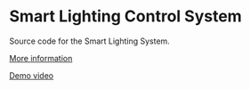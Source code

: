 # Smart Lighting Control System

Source code for the Smart Lighting System.

[More information](http://hdl.handle.net/10012/15008)

[Demo video](https://youtu.be/aCav3vUXdIk)
